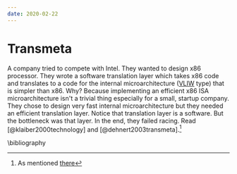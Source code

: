 ```yaml
---
date: 2020-02-22
---
```

# Transmeta

A company tried to compete with Intel. They wanted to design x86 processor. They wrote a software translation layer which takes x86 code and translates to a code for the internal microarchitecture ([VLIW](../v/vliw.md) type) that is simpler than x86. Why? Because implementing an efficient x86 ISA microarchitecture isn't a trivial thing especially for a small, startup company. They chose to design very fast internal microarchitecture but they needed an efficient translation layer. Notice that translation layer is a software. But the bottleneck was that layer. In the end, they failed racing. Read [@klaiber2000technology] and [@dehnert2003transmeta].[^1f]

[^1f]: As mentioned [there](../../n/l/dodd-s18/lec02.md)

\bibliography
